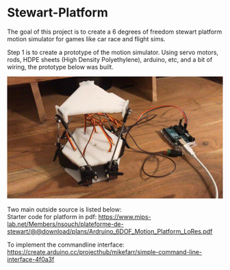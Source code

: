 # Stewart-Platform

The goal of this project is to create a 6 degrees of freedom stewart platform motion simulator for games like car race and flight sims.

Step 1 is to create a prototype of the motion simulator. Using servo motors, rods, HDPE sheets (High Density Polyethylene), arduino, etc, and a bit of wiring, the prototype below was built.

![Image1](prototype.JPG)

Two main outside source is listed below:  
Starter code for platform in pdf: https://www.mips-lab.net/Members/nsouch/plateforme-de-stewart/@@download/plans/Ardruino_6DOF_Motion_Platform_LoRes.pdf

To implement the commandline interface:  https://create.arduino.cc/projecthub/mikefarr/simple-command-line-interface-4f0a3f
